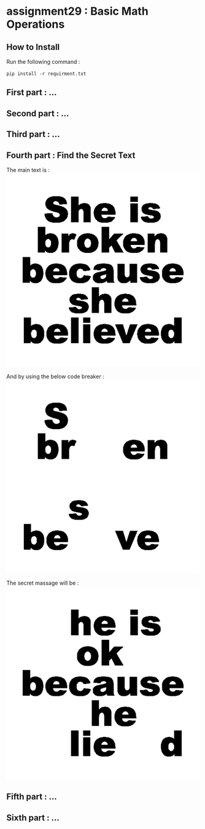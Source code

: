 # assignment29 : Basic Math Operations

## How to Install
Run the following command :
```
pip install -r requirment.txt
```

## First part : ...

## Second part : ...

## Third part : ...

## Fourth part : Find the Secret Text
The main text is :
![Alt text](inputs/input_4_full.png)

And by using the below code breaker :
![Alt text](inputs/input_4_check.png)

The secret massage will be :
![Alt text](outputs/output_4_secret_text.png)

## Fifth part : ...

## Sixth part : ...